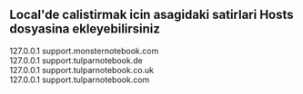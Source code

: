 
## Local'de calistirmak icin asagidaki satirlari Hosts dosyasina ekleyebilirsiniz

127.0.0.1 support.monsternotebook.com <br />
127.0.0.1 support.tulparnotebook.de <br />
127.0.0.1 support.tulparnotebook.co.uk <br />
127.0.0.1 support.tulparnotebook.com <br />

